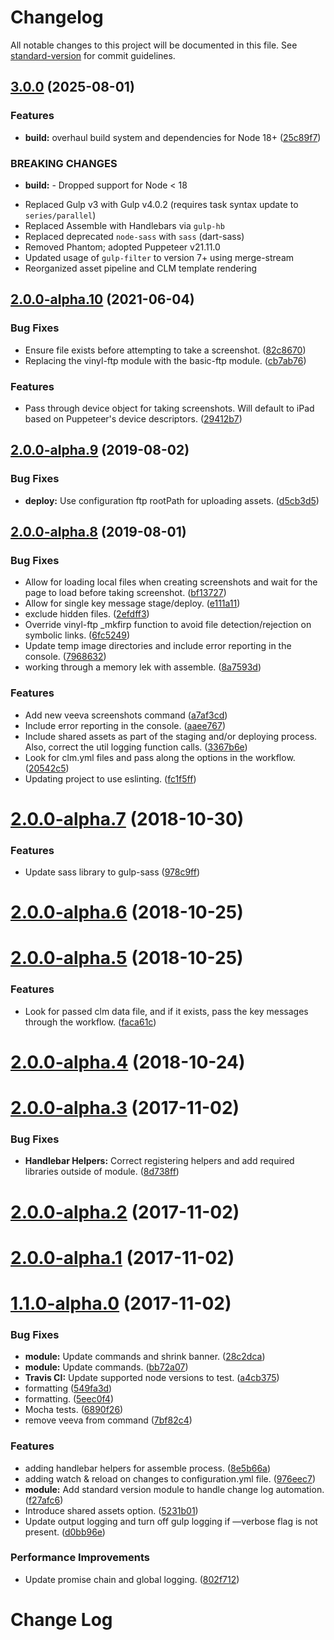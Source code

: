 # Changelog

All notable changes to this project will be documented in this file. See [standard-version](https://github.com/conventional-changelog/standard-version) for commit guidelines.

## [3.0.0](https://github.com/devopsgroup-io/veeva/compare/v2.0.0-alpha.10...v3.0.0) (2025-08-01)


### Features

* **build:** overhaul build system and dependencies for Node 18+ ([25c89f7](https://github.com/devopsgroup-io/veeva/commit/25c89f7))


### BREAKING CHANGES

* **build:** - Dropped support for Node < 18
- Replaced Gulp v3 with Gulp v4.0.2 (requires task syntax update to `series/parallel`)
- Replaced Assemble with Handlebars via `gulp-hb`
- Replaced deprecated `node-sass` with `sass` (dart-sass)
- Removed Phantom; adopted Puppeteer v21.11.0
- Updated usage of `gulp-filter` to version 7+ using merge-stream
- Reorganized asset pipeline and CLM template rendering



## [2.0.0-alpha.10](https://github.com/devopsgroup-io/veeva/compare/v2.0.0-alpha.9...v2.0.0-alpha.10) (2021-06-04)


### Bug Fixes

* Ensure file exists before attempting to take a screenshot. ([82c8670](https://github.com/devopsgroup-io/veeva/commit/82c8670))
* Replacing the vinyl-ftp module with the basic-ftp module. ([cb7ab76](https://github.com/devopsgroup-io/veeva/commit/cb7ab76))


### Features

* Pass through device object for taking screenshots. Will default to iPad based on Puppeteer's device descriptors. ([29412b7](https://github.com/devopsgroup-io/veeva/commit/29412b7))



## [2.0.0-alpha.9](https://github.com/devopsgroup-io/veeva/compare/v2.0.0-alpha.8...v2.0.0-alpha.9) (2019-08-02)


### Bug Fixes

* **deploy:** Use configuration ftp rootPath for uploading assets. ([d5cb3d5](https://github.com/devopsgroup-io/veeva/commit/d5cb3d5))



## [2.0.0-alpha.8](https://github.com/devopsgroup-io/veeva/compare/v2.0.0-alpha.7...v2.0.0-alpha.8) (2019-08-01)


### Bug Fixes

* Allow for loading local files when creating screenshots and wait for the page to load before taking screenshot. ([bf13727](https://github.com/devopsgroup-io/veeva/commit/bf13727))
* Allow for single key message stage/deploy. ([e111a11](https://github.com/devopsgroup-io/veeva/commit/e111a11))
* exclude hidden files. ([2efdff3](https://github.com/devopsgroup-io/veeva/commit/2efdff3))
* Override vinyl-ftp _mkfirp function to avoid file detection/rejection on symbolic links. ([6fc5249](https://github.com/devopsgroup-io/veeva/commit/6fc5249))
* Update temp image directories and include error reporting in the console. ([7968632](https://github.com/devopsgroup-io/veeva/commit/7968632))
* working through a memory lek with assemble. ([8a7593d](https://github.com/devopsgroup-io/veeva/commit/8a7593d))


### Features

* Add new veeva screenshots command ([a7af3cd](https://github.com/devopsgroup-io/veeva/commit/a7af3cd))
* Include error reporting in the console. ([aaee767](https://github.com/devopsgroup-io/veeva/commit/aaee767))
* Include shared assets as part of the staging and/or deploying process. Also, correct the util logging function calls. ([3367b6e](https://github.com/devopsgroup-io/veeva/commit/3367b6e))
* Look for clm.yml files and pass along the options in the workflow. ([20542c5](https://github.com/devopsgroup-io/veeva/commit/20542c5))
* Updating project to use eslinting. ([fc1f5ff](https://github.com/devopsgroup-io/veeva/commit/fc1f5ff))



<a name="2.0.0-alpha.7"></a>
# [2.0.0-alpha.7](https://github.com/devopsgroup-io/veeva/compare/v2.0.0-alpha.6...v2.0.0-alpha.7) (2018-10-30)


### Features

* Update sass library to gulp-sass ([978c9ff](https://github.com/devopsgroup-io/veeva/commit/978c9ff))



<a name="2.0.0-alpha.6"></a>
# [2.0.0-alpha.6](https://github.com/devopsgroup-io/veeva/compare/v2.0.0-alpha.5...v2.0.0-alpha.6) (2018-10-25)



<a name="2.0.0-alpha.5"></a>
# [2.0.0-alpha.5](https://github.com/devopsgroup-io/veeva/compare/v2.0.0-alpha.4...v2.0.0-alpha.5) (2018-10-25)


### Features

* Look for passed clm data file, and if it exists, pass the key messages through the workflow. ([faca61c](https://github.com/devopsgroup-io/veeva/commit/faca61c))



<a name="2.0.0-alpha.4"></a>
# [2.0.0-alpha.4](https://github.com/devopsgroup-io/veeva/compare/v2.0.0...v2.0.0-alpha.4) (2018-10-24)



<a name="2.0.0-alpha.3"></a>
# [2.0.0-alpha.3](https://github.com/devopsgroup-io/veeva/compare/v2.0.0-alpha.2...v2.0.0-alpha.3) (2017-11-02)


### Bug Fixes

* **Handlebar Helpers:** Correct registering helpers and add required libraries outside of module. ([8d738ff](https://github.com/devopsgroup-io/veeva/commit/8d738ff))



<a name="2.0.0-alpha.2"></a>
# [2.0.0-alpha.2](https://github.com/devopsgroup-io/veeva/compare/v2.0.0-alpha.1...v2.0.0-alpha.2) (2017-11-02)



<a name="2.0.0-alpha.1"></a>
# [2.0.0-alpha.1](https://github.com/devopsgroup-io/veeva/compare/v1.1.0-alpha.0...v2.0.0-alpha.1) (2017-11-02)

<a name="1.1.0-alpha.0"></a>
# [1.1.0-alpha.0](https://github.com/devopsgroup-io/veeva/compare/v1.0.0...v1.1.0-alpha.0) (2017-11-02)


### Bug Fixes

* **module:** Update commands and shrink banner. ([28c2dca](https://github.com/devopsgroup-io/veeva/commit/28c2dca))
* **module:** Update commands. ([bb72a07](https://github.com/devopsgroup-io/veeva/commit/bb72a07))
* **Travis CI:** Update supported node versions to test. ([a4cb375](https://github.com/devopsgroup-io/veeva/commit/a4cb375))
* formatting ([549fa3d](https://github.com/devopsgroup-io/veeva/commit/549fa3d))
* formatting. ([5eec0f4](https://github.com/devopsgroup-io/veeva/commit/5eec0f4))
* Mocha tests. ([6890f26](https://github.com/devopsgroup-io/veeva/commit/6890f26))
* remove veeva from command ([7bf82c4](https://github.com/devopsgroup-io/veeva/commit/7bf82c4))


### Features

* adding handlebar helpers for assemble process. ([8e5b66a](https://github.com/devopsgroup-io/veeva/commit/8e5b66a))
* adding watch & reload on changes to configuration.yml file. ([976eec7](https://github.com/devopsgroup-io/veeva/commit/976eec7))
* **module:** Add standard version module to handle change log automation. ([f27afc6](https://github.com/devopsgroup-io/veeva/commit/f27afc6))
* Introduce shared assets option. ([5231b01](https://github.com/devopsgroup-io/veeva/commit/5231b01))
* Update output logging and turn off gulp logging if —verbose flag is not present. ([d0bb96e](https://github.com/devopsgroup-io/veeva/commit/d0bb96e))


### Performance Improvements

* Update promise chain and global logging. ([802f712](https://github.com/devopsgroup-io/veeva/commit/802f712))
# Change Log
